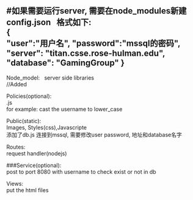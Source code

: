 #如果需要运行server, 需要在node_modules新建config.json  
格式如下:  
{	
	"user":"用户名",
	"password":"mssql的密码",
	"server": "titan.csse.rose-hulman.edu",   
	"database": "GamingGroup"
}   
---
Node_model:  
  server side libraries  
  //Added
  
Policies(optional):  
  .js  
  for example: cast the username to lower_case  

Public(static):  
  Images, Styles(css),Javascripte  
  添加了db.js 连接到mssql, 需要修改user password, 地址和database名字
  
Routes:  
  request handler(nodejs)  
    
###Service(optional):  
  post to port 8080 with username to check exist or not in db

Views:  
  put the html files  

